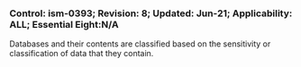 ### Control: ism-0393; Revision: 8; Updated: Jun-21; Applicability: ALL; Essential Eight:N/A
<p>Databases and their contents are classified based on the sensitivity or classification of data that they contain.</p>